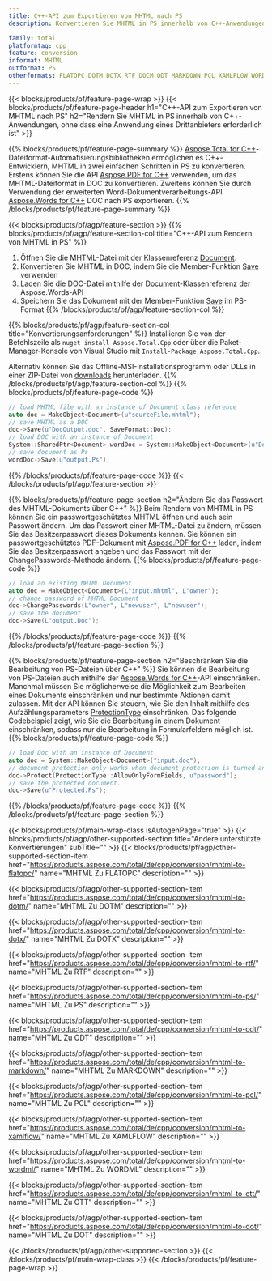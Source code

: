 ```yaml
---
title: C++-API zum Exportieren von MHTML nach PS
description: Konvertieren Sie MHTML in PS innerhalb von C++-Anwendungen.

family: total
platformtag: cpp
feature: conversion
informat: MHTML
outformat: PS
otherformats: FLATOPC DOTM DOTX RTF DOCM ODT MARKDOWN PCL XAMLFLOW WORDML OTT DOT
---
```

{{< blocks/products/pf/feature-page-wrap >}}
{{< blocks/products/pf/feature-page-header h1="C++-API zum Exportieren von MHTML nach PS" h2="Rendern Sie MHTML in PS innerhalb von C++-Anwendungen, ohne dass eine Anwendung eines Drittanbieters erforderlich ist" >}}

{{% blocks/products/pf/feature-page-summary %}}
[Aspose.Total for C++](https://products.aspose.com/total/cpp/)-Dateiformat-Automatisierungsbibliotheken ermöglichen es C++-Entwicklern, MHTML in zwei einfachen Schritten in PS zu konvertieren. Erstens können Sie die API [Aspose.PDF for C++](https://products.aspose.com/pdf/cpp/) verwenden, um das MHTML-Dateiformat in DOC zu konvertieren. Zweitens können Sie durch Verwendung der erweiterten Word-Dokumentverarbeitungs-API [Aspose.Words for C++](https://products.aspose.com/words/cpp/) DOC nach PS exportieren. 
{{% /blocks/products/pf/feature-page-summary  %}}

{{< blocks/products/pf/agp/feature-section >}}
{{% blocks/products/pf/agp/feature-section-col title="C++-API zum Rendern von MHTML in PS" %}}
1. Öffnen Sie die MHTML-Datei mit der Klassenreferenz [Document](https://reference.aspose.com/pdf/cpp/class/aspose.pdf.document).
2. Konvertieren Sie MHTML in DOC, indem Sie die Member-Funktion [Save](https://reference.aspose.com/pdf/cpp/class/aspose.pdf.document#adb8061c585440fde49c1263e68837f01) verwenden
3. Laden Sie die DOC-Datei mithilfe der [Document](https://reference.aspose.com/words/cpp/class/aspose.words.document)-Klassenreferenz der Aspose.Words-API
4. Speichern Sie das Dokument mit der Member-Funktion [Save](https://reference.aspose.com/words/cpp/class/aspose.words.document#save_stream_saveformat) im PS-Format
{{% /blocks/products/pf/agp/feature-section-col %}}

{{% blocks/products/pf/agp/feature-section-col title="Konvertierungsanforderungen" %}}
Installieren Sie von der Befehlszeile als ```nuget install Aspose.Total.Cpp``` oder über die Paket-Manager-Konsole von Visual Studio mit ```Install-Package Aspose.Total.Cpp```.

Alternativ können Sie das Offline-MSI-Installationsprogramm oder DLLs in einer ZIP-Datei von [downloads](https://releases.aspose.com/total/cpp) herunterladen.
{{% /blocks/products/pf/agp/feature-section-col %}}
{{% blocks/products/pf/feature-page-code %}}

```cpp
// load MHTML file with an instance of Document class reference
auto doc = MakeObject<Document>(u"sourceFile.mhtml");
// save MHTML as a DOC 
doc->Save(u"DocOutput.doc", SaveFormat::Doc); 
// load DOC with an instance of Document
System::SharedPtr<Document> wordDoc = System::MakeObject<Document>(u"DocOutput.doc");
// save document as Ps
wordDoc->Save(u"output.Ps");  
```


{{% /blocks/products/pf/feature-page-code %}}
{{< /blocks/products/pf/agp/feature-section >}}

{{% blocks/products/pf/feature-page-section  h2="Ändern Sie das Passwort des MHTML-Dokuments über C++" %}}
Beim Rendern von MHTML in PS können Sie ein passwortgeschütztes MHTML öffnen und auch sein Passwort ändern. Um das Passwort einer MHTML-Datei zu ändern, müssen Sie das Besitzerpasswort dieses Dokuments kennen. Sie können ein passwortgeschütztes PDF-Dokument mit [Aspose.PDF for C++](https://products.aspose.com/pdf/cpp/) laden, indem Sie das Besitzerpasswort angeben und das Passwort mit der ChangePasswords-Methode ändern.
{{% blocks/products/pf/feature-page-code %}}

```cpp
// load an existing MHTML Document
auto doc = MakeObject<Document>(L"input.mhtml", L"owner");
// change password of MHTML Document
doc->ChangePasswords(L"owner", L"newuser", L"newuser");
// save the document
doc->Save(L"output.Doc");
```

{{% /blocks/products/pf/feature-page-code  %}}
{{% /blocks/products/pf/feature-page-section %}}

{{% blocks/products/pf/feature-page-section  h2="Beschränken Sie die Bearbeitung von PS-Dateien über C++" %}}
Sie können die Bearbeitung von PS-Dateien auch mithilfe der [Aspose.Words for C++](https://products.aspose.com/words/cpp/)-API einschränken. Manchmal müssen Sie möglicherweise die Möglichkeit zum Bearbeiten eines Dokuments einschränken und nur bestimmte Aktionen damit zulassen. Mit der API können Sie steuern, wie Sie den Inhalt mithilfe des Aufzählungsparameters [ProtectionType](https://reference.aspose.com/words/cpp/namespace/aspose.words#protectiontype) einschränken. Das folgende Codebeispiel zeigt, wie Sie die Bearbeitung in einem Dokument einschränken, sodass nur die Bearbeitung in Formularfeldern möglich ist.
{{% blocks/products/pf/feature-page-code %}}

```cpp
// load Doc with an instance of Document
auto doc = System::MakeObject<Document>("input.doc");
// document protection only works when document protection is turned and only editing in form fields is allowed.
doc->Protect(ProtectionType::AllowOnlyFormFields, u"password");
// save the protected document.
doc->Save(u"Protected.Ps");  
```

{{% /blocks/products/pf/feature-page-code  %}}
{{% /blocks/products/pf/feature-page-section %}}

{{< blocks/products/pf/main-wrap-class isAutogenPage="true" >}}
{{< blocks/products/pf/agp/other-supported-section title="Andere unterstützte Konvertierungen" subTitle="" >}}
{{< blocks/products/pf/agp/other-supported-section-item href="https://products.aspose.com/total/de/cpp/conversion/mhtml-to-flatopc/" name="MHTML Zu FLATOPC" description="" >}}

{{< blocks/products/pf/agp/other-supported-section-item href="https://products.aspose.com/total/de/cpp/conversion/mhtml-to-dotm/" name="MHTML Zu DOTM" description="" >}}

{{< blocks/products/pf/agp/other-supported-section-item href="https://products.aspose.com/total/de/cpp/conversion/mhtml-to-dotx/" name="MHTML Zu DOTX" description="" >}}

{{< blocks/products/pf/agp/other-supported-section-item href="https://products.aspose.com/total/de/cpp/conversion/mhtml-to-rtf/" name="MHTML Zu RTF" description="" >}}

{{< blocks/products/pf/agp/other-supported-section-item href="https://products.aspose.com/total/de/cpp/conversion/mhtml-to-ps/" name="MHTML Zu PS" description="" >}}

{{< blocks/products/pf/agp/other-supported-section-item href="https://products.aspose.com/total/de/cpp/conversion/mhtml-to-odt/" name="MHTML Zu ODT" description="" >}}

{{< blocks/products/pf/agp/other-supported-section-item href="https://products.aspose.com/total/de/cpp/conversion/mhtml-to-markdown/" name="MHTML Zu MARKDOWN" description="" >}}

{{< blocks/products/pf/agp/other-supported-section-item href="https://products.aspose.com/total/de/cpp/conversion/mhtml-to-pcl/" name="MHTML Zu PCL" description="" >}}

{{< blocks/products/pf/agp/other-supported-section-item href="https://products.aspose.com/total/de/cpp/conversion/mhtml-to-xamlflow/" name="MHTML Zu XAMLFLOW" description="" >}}

{{< blocks/products/pf/agp/other-supported-section-item href="https://products.aspose.com/total/de/cpp/conversion/mhtml-to-wordml/" name="MHTML Zu WORDML" description="" >}}

{{< blocks/products/pf/agp/other-supported-section-item href="https://products.aspose.com/total/de/cpp/conversion/mhtml-to-ott/" name="MHTML Zu OTT" description="" >}}

{{< blocks/products/pf/agp/other-supported-section-item href="https://products.aspose.com/total/de/cpp/conversion/mhtml-to-dot/" name="MHTML Zu DOT" description="" >}}


{{< /blocks/products/pf/agp/other-supported-section >}}
{{< /blocks/products/pf/main-wrap-class >}}
{{< /blocks/products/pf/feature-page-wrap >}}